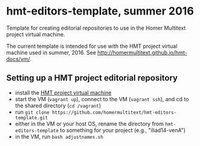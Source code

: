 # hmt-editors-template, summer 2016


Template for creating editorial repositories to use in the Homer Multitext project virtual machine.

The current template is intended for use with the HMT project virtual machine used in summer, 2016. See <http://homermultitext.github.io/hmt-docs/vm/>.

## Setting up a HMT project editorial repository

- install the [HMT project virtual machine](https://github.com/homermultitext/hmt-vm)
- start the VM (`vagrant up`), connect to the VM (`vagrant ssh`), and cd to the shared directory
(`cd /vagrant`)
- run `git clone https://github.com/homermultitext/hmt-editors-template.git`
- either in the VM or your host OS, rename the directory from `hmt-editors-template` to something for your project (e.g., "iliad14-venA")
- in the VM, run `bash adjustnames.sh`
